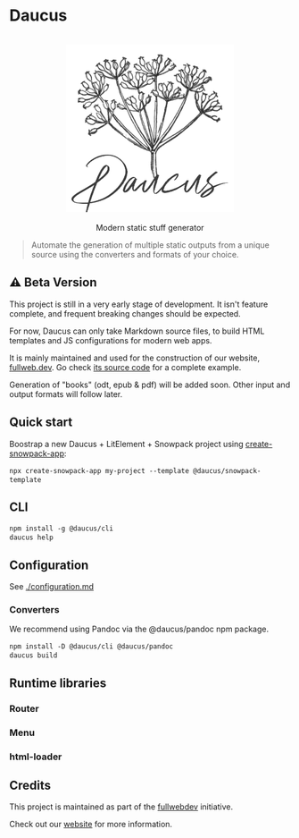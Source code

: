 # Daucus

<figure align="center">
<img src="logo-title.png" alt="Daucus" width="300px" style="margin: 1rem">
<figcaption>
  Modern static stuff generator
</figcaption>
</figure>

> Automate the generation of multiple static outputs from a unique source using the converters and formats of your choice.

## :warning: Beta Version

This project is still in a very early stage of development. It isn't feature complete, and frequent breaking changes should be expected.

For now, Daucus can only take Markdown source files, to build HTML templates and JS configurations for modern web apps.

It is mainly maintained and used for the construction of our website, [fullweb.dev](https://fullweb.dev). Go check [its source code](https://github.com/fullwebdev/fullwebdev/tree/master/website) for a complete example.

Generation of "books" (odt, epub & pdf) will be added soon. Other input and output formats will follow later.

## Quick start

Boostrap a new Daucus + LitElement + Snowpack project using [create-snowpack-app](https://github.com/snowpackjs/snowpack/tree/main/create-snowpack-app/cli):

```shell
npx create-snowpack-app my-project --template @daucus/snowpack-template
```

## CLI

```shell
npm install -g @daucus/cli
daucus help
```

## Configuration

See [./configuration.md](./configuration.md)

### Converters

We recommend using Pandoc via the @daucus/pandoc npm package.

```shell
npm install -D @daucus/cli @daucus/pandoc
daucus build
```

## Runtime libraries

### Router

### Menu

### html-loader

## Credits

This project is maintained as part of the [fullwebdev](https://github.com/fullwebdev/fullwebdev) initiative.

Check out our [website](https://fullweb.dev) for more information.
